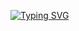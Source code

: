 [![Typing SVG](https://readme-typing-svg.demolab.com?font=Orbitron&weight=900&size=24&pause=10000&width=435&lines=Welcome+to+my+profile+page)](https://github.com/BborisB)
